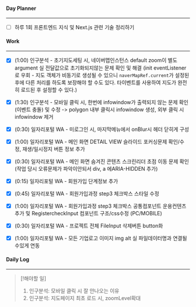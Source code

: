 
#### Day Planner
---
- [ ] 하루 1회 프론트엔드 지식 및 Next.js 관련 기술 정리하기


#### Work
---
- [x] (1:00) 인구분석 - 초기지도세팅 시, 네이버맵인스턴스 default zoom이 별도 argument 실 전달값으로 초기화되지않는 문제 확인 및 해결 (init eventListener로 우회 - 지도 객체가 비동기로 생성될 수 있으니 `naverMapRef.current`가 설정된 후에 다른 처리를 하도록 보장해야 할 수도 있다. 타이벤트를 사용하여 지도가 완전히 로드된 후 설정할 수 있다.)

- [x] (1:30) 인구분석 - 모바일 클릭 시, 한번에 infowindow가 출력되지 않는 문제 확인 (이벤트 충돌) 및 수정 -> polygon 내부 클릭시 infowindow 생성, 외부 클릭 시 infowindow 제거
- [x] (0:30) 일자리포털 WA - 미로그인 시, 마지막메뉴에서 onBlur시 헤더 닫히게 구성
- [x] (1:00) 일자리포털 WA - 메인 화면 DETAIL VIEW 슬라이드 포커싱문제 확인/수정, 재생/일시정지 버튼 정보 추가
- [x] (0:30) 일자리포털 WA - 메인 화면 숨겨진 콘텐츠 스크린리더 초점 이동 문제 확인 (작업 당시 오류문제가 파악이안되서 div, a 에ARIA-HIDDEN 추가)
- [x] (0:15) 일자리포털 WA - 회원가입 단계정보 추가
- [x] (0:45) 일자리포털 WA - 회원가입과정 step3 체크박스 스타일 수정
- [x] (1:00) 일자리포털 WA - 회원가입과정 step3 체크박스 공통컴포넌트 운용컨텐츠 추가 및 RegistercheckInput 컴포넌트 구조/css수정 (PC/MOBILE)
- [x] (0:30) 일자리포털 WA - 프로젝트 전체 FileInput 삭제버튼 button화
- [x] (1:00) 일자리포털 WA - 모든 기업로고 이미지 img alt 실 파일데이터명과 연결될수있게 연동


#### Daily Log
---
> [!해야할 일]
> 1. 인구분석: 모바일 클릭 시 잘 안나오는 이유
> 2. 인구분석: 지도페이지 최초 로드 시, zoomLevel확대 


